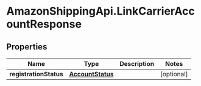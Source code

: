 # AmazonShippingApi.LinkCarrierAccountResponse

## Properties
Name | Type | Description | Notes
------------ | ------------- | ------------- | -------------
**registrationStatus** | [**AccountStatus**](AccountStatus.md) |  | [optional] 


